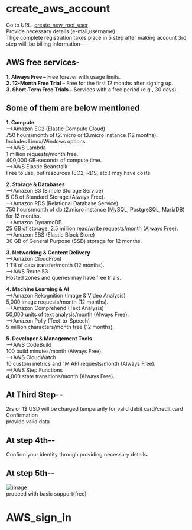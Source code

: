 # create_aws_account

  Go to URL- [create_new_root_user](https://signin.aws.amazon.com/signup?request_type=register)<br>
  Provide necessary details (e-mail,username)<br>
  Thge complete registration takes place in 5 step after making account 3rd step willl be billing information---<br>
  ## AWS free services-
  **1. Always Free –** Free forever with usage limits.<br>
  **2. 12-Month Free Trial –** Free for the first 12 months after signing up.<br>
  **3. Short-Term Free Trials –** Services with a free period (e.g., 30 days).<br>
  
  ## Some of them are below mentioned

**1. Compute**<br>
 -->Amazon EC2 (Elastic Compute Cloud)<br>
      750 hours/month of t2.micro or t3.micro instance (12 months).<br>
      Includes Linux/Windows options.<br>
 -->AWS Lambda<br>
      1 million requests/month free.<br>
      400,000 GB-seconds of compute time.<br>
 -->AWS Elastic Beanstalk<br>
      Free to use, but resources (EC2, RDS, etc.) may have costs.<br>
      
**2. Storage & Databases**<br>
 -->Amazon S3 (Simple Storage Service)<br>
    5 GB of Standard Storage (Always Free).<br>
 -->Amazon RDS (Relational Database Service)<br>
    750 hours/month of db.t2.micro instance (MySQL, PostgreSQL, MariaDB) for 12 months.<br>
 -->Amazon DynamoDB<br>
    25 GB of storage, 2.5 million read/write requests/month (Always Free).<br>
 -->Amazon EBS (Elastic Block Store)<br>
    30 GB of General Purpose (SSD) storage for 12 months.<br>
    
**3. Networking & Content Delivery**<br>
 -->Amazon CloudFront<br>
    1 TB of data transfer/month (12 months).<br>
 -->AWS Route 53<br>
    Hosted zones and queries may have free trials.<br>
    
**4. Machine Learning & AI**<br>
  -->Amazon Rekognition (Image & Video Analysis)<br>
    5,000 image requests/month (12 months).<br>
  -->Amazon Comprehend (Text Analysis)<br>
    50,000 units of text analysis/month (Always Free).<br>
  -->Amazon Polly (Text-to-Speech)<br>
    5 million characters/month free (12 months).<br>
    
**5. Developer & Management Tools**<br>
  -->AWS CodeBuild<br>
    100 build minutes/month (Always Free).<br>
 -->AWS CloudWatch<br>
   10 custom metrics and 1M API requests/month (Always Free).<br>
 -->AWS Step Functions<br>
   4,000 state transitions/month (Always Free).<br>

  ## At Third Step--<br>
  2rs or 1$ USD will be charged temperarily for valid debit card/credit card Confirmation<br>
  provide valid data <br>

  ## At step 4th--<br>
  Confirm your identity through providing necessary details.<br>

  ## At step 5th--<br>
  ![image]("C:\Users\rudra\OneDrive\Pictures\Screenshots\aws.png")<br>
  proceed with basic support(free)

# AWS_sign_in
  
  
